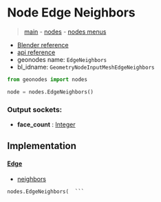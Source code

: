# Node Edge Neighbors

> [main](../structure.md) - [nodes](nodes.md) - [nodes menus](nodes_menus.md)

- [Blender reference](https://docs.blender.org/manual/en/latest/modeling/geometry_nodes/mesh/edge_neighbors.html)
- [api reference](https://docs.blender.org/api/current/bpy.types.GeometryNodeInputMeshEdgeNeighbors.html)
- geonodes name: `EdgeNeighbors`
- bl_idname: `GeometryNodeInputMeshEdgeNeighbors`

```python
from geonodes import nodes

node = nodes.EdgeNeighbors()
```

### Output sockets:

- **face_count** : [Integer](Integer.md)

## Implementation

#### [Edge](Edge.md)

 - [neighbors](Edge.md#neighbors-property)
  ```python
  nodes.EdgeNeighbors(  ```

